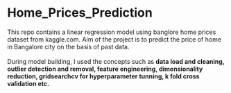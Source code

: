 # Home_Prices_Prediction

This repo contains a linear regression model using banglore home prices dataset from kaggle.com. Aim of the project is to predict the price of home in Bangalore city on the basis of past data. <br><br>
During model building, I used the concepts such as <b> data load and cleaning, outlier detection and removal, feature engineering, dimensionality reduction, gridsearchcv for hyperparameter tunning, k fold cross validation etc. </b>
